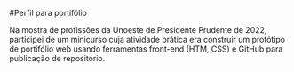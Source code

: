 #Perfil para portifólio

Na mostra de profissões da Unoeste de Presidente Prudente de 2022, participei de um minicurso cuja
atividade prática era construir um protótipo de portifólio web usando ferramentas front-end 
(HTM, CSS) e GitHub para publicação de repositório.
